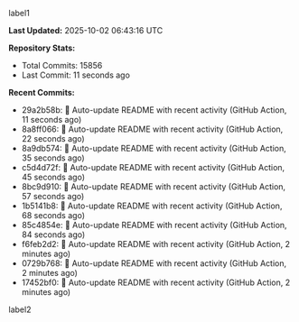 
label1 
<!-- ACTIVITY_START -->
**Last Updated:** 2025-10-02 06:43:16 UTC

**Repository Stats:**
- Total Commits: 15856
- Last Commit: 11 seconds ago

**Recent Commits:**
- 29a2b58b: 🤖 Auto-update README with recent activity (GitHub Action, 11 seconds ago)
- 8a8ff066: 🤖 Auto-update README with recent activity (GitHub Action, 22 seconds ago)
- 8a9db574: 🤖 Auto-update README with recent activity (GitHub Action, 35 seconds ago)
- c5d4d72f: 🤖 Auto-update README with recent activity (GitHub Action, 45 seconds ago)
- 8bc9d910: 🤖 Auto-update README with recent activity (GitHub Action, 57 seconds ago)
- 1b5141b8: 🤖 Auto-update README with recent activity (GitHub Action, 68 seconds ago)
- 85c4854e: 🤖 Auto-update README with recent activity (GitHub Action, 84 seconds ago)
- f6feb2d2: 🤖 Auto-update README with recent activity (GitHub Action, 2 minutes ago)
- 0729b768: 🤖 Auto-update README with recent activity (GitHub Action, 2 minutes ago)
- 17452bf0: 🤖 Auto-update README with recent activity (GitHub Action, 2 minutes ago)
<!-- ACTIVITY_END -->

label2
